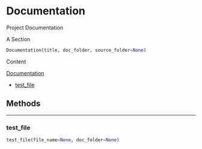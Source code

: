 # Documentation

Project Documentation

A Section

``` python
Documentation(title, doc_folder, source_folder=None)
```



Content

[Documentation](documentation.md#documentation)
- [test_file](#test_file)



## Methods

----------
### test_file



``` python
test_file(file_name=None, doc_folder=None)
```

